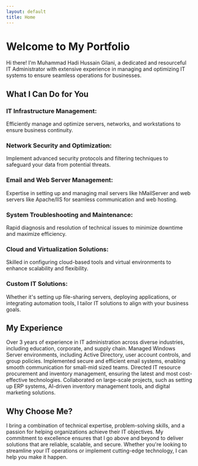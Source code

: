 ```yaml
---
layout: default
title: Home
---
```


# Welcome to My Portfolio
Hi there! I'm Muhammad Hadi Hussain Gilani, a dedicated and resourceful IT Administrator with extensive experience in managing and optimizing IT systems to ensure seamless operations for businesses.


## What I Can Do for You
### IT Infrastructure Management:
Efficiently manage and optimize servers, networks, and workstations to ensure business continuity.

### Network Security and Optimization:
Implement advanced security protocols and filtering techniques to safeguard your data from potential threats.

### Email and Web Server Management:
Expertise in setting up and managing mail servers like hMailServer and web servers like Apache/IIS for seamless communication and web hosting.

### System Troubleshooting and Maintenance:
Rapid diagnosis and resolution of technical issues to minimize downtime and maximize efficiency.

### Cloud and Virtualization Solutions:
Skilled in configuring cloud-based tools and virtual environments to enhance scalability and flexibility.

### Custom IT Solutions:
Whether it's setting up file-sharing servers, deploying applications, or integrating automation tools, I tailor IT solutions to align with your business goals.

## My Experience

Over 3 years of experience in IT administration across diverse industries, including education, corporate, and supply chain.
Managed Windows Server environments, including Active Directory, user account controls, and group policies.
Implemented secure and efficient email systems, enabling smooth communication for small-mid sized teams.
Directed IT resource procurement and inventory management, ensuring the latest and most cost-effective technologies.
Collaborated on large-scale projects, such as setting up ERP systems, AI-driven inventory management tools, and digital marketing solutions.

## Why Choose Me?
I bring a combination of technical expertise, problem-solving skills, and a passion for helping organizations achieve their IT objectives. My commitment to excellence ensures that I go above and beyond to deliver solutions that are reliable, scalable, and secure. Whether you're looking to streamline your IT operations or implement cutting-edge technology, I can help you make it happen.
